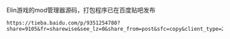 Elin游戏的mod管理器源码，打包程序已在百度贴吧发布
```undefined
https://tieba.baidu.com/p/9351254780?share=9105&fr=sharewise&see_lz=0&share_from=post&sfc=copy&client_type=2&client_version=12.67.1.0&st=1734857247&is_video=false&unique=6918969C7C0F5E06C7F3684C11D6EC85
```

